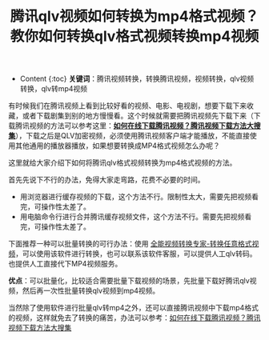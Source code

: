 ﻿---
layout:		post
category:	"soft"
title:		"腾讯qlv视频如何转换为mp4格式视频？教你如何转换qlv格式视频转换mp4视频"
tags:		[qlv,mp4]
---
- Content
{:toc}
**关键词**：腾讯视频转换，转换腾讯视频，视频转换，qlv视频转换，qlv转mp4视频



有时候我们在腾讯视频上看到比较好看的视频、电影、电视剧，想要下载下来收藏，或者下载剧集到别的地方慢慢看。这个时候就需要把腾讯视频先下载下来（下载腾讯视频的方法可以参考这里：**[如何在线下载腾讯视频？腾讯视频下载方法大搜集](./qlv-down.html)**），下载之后是QLV加密视频，必须使用腾讯视频客户端才能播放，不能直接使用其他通用的播放器播放，如果想要转换成MP4格式视频怎么办呢？



这里就给大家介绍下如何将腾讯qlv格式视频转换为mp4格式视频的方法。



首先先说下不行的办法，免得大家走弯路，花费不必要的时间。

- 用浏览器进行缓存视频的下载，这个方法不行。限制性太大，需要先把视频看完，可操作性太差了。
- 用电脑命令行进行合并腾讯缓存视频文件，这个方法不行。需要先把视频看完，可操作性太差了。



下面推荐一种可以批量转换的可行办法：使用 [全能视频转换专家-转换任意格式视频](http://www.xcxzq.com/)，可以使用该软件进行转换，也可以联系该软件客服，可以提供人工qlv转码。也提供人工直接代下MP4视频服务。

**优点**：可以批量化，比较适合需要批量下载视频的场景，先批量下载好腾讯qlv视频，然后再一次性批量转换qlv视频到mp4视频。



当然除了使用软件进行批量qlv转mp4之外，还可以直接腾讯视频中下载mp4格式的视频，这样就免去了转换的痛苦，办法可以参考：[如何在线下载腾讯视频？腾讯视频下载方法大搜集](./qlv-down.html)